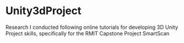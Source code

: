 # Unity3dProject
Research I conducted following online tutorials for developing 3D Unity Project skills, specifically for the RMIT Capstone Project SmartScan
